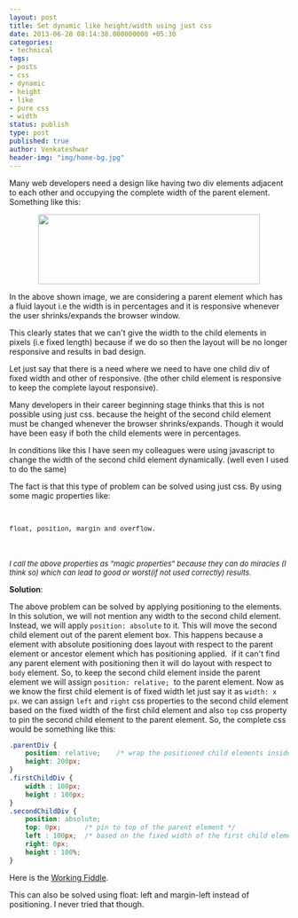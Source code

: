 ```yaml
---
layout: post
title: Set dynamic like height/width using just css
date: 2013-06-28 08:14:38.000000000 +05:30
categories:
- technical
tags:
- posts
- css
- dynamic
- height
- like
- pure css
- width
status: publish
type: post
published: true
author: Venkateshwar
header-img: "img/home-bg.jpg"
---
```

<div dir="ltr" style="text-align:left;">Many web developers need a design like having two div elements adjacent to each other and occupying the complete width of the parent element. Something like this:</p>
<div class="separator" style="clear:both;text-align:center;"><a style="margin-left:1em;margin-right:1em;" href="http://2.bp.blogspot.com/-aHMciKMmcJk/UcbBNKSj-SI/AAAAAAAAAB0/BoesFupZtEI/s1600/Untitled.png"><img alt="" src="assets/4ed5c-untitled.png" width="400" height="126" border="0" /></a></div>
<p>In the above shown image, we are considering a parent element which has a fluid layout i.e the width is in percentages and it is responsive whenever the user shrinks/expands the browser window.</p>
<p>This clearly states that we can't give the width to the child elements in pixels (i.e fixed length) because if we do so then the layout will be no longer responsive and results in bad design.</p>
<p>Let just say that there is a need where we need to have one child div of fixed width and other of responsive. (the other child element is responsive to keep the complete layout responsive).</p>
<p>Many developers in their career beginning stage thinks that this is not possible using just css. because the height of the second child element must be changed whenever the browser shrinks/expands. Though it would have been easy if both the child elements were in percentages.</p>
<p>In conditions like this I have seen my colleagues were using javascript to change the width of the second child element dynamically. (well even I used to do the same)</p>
<p>The fact is that this type of problem can be solved using just css. By using some magic properties like:</p>
<p><span><br />
</span></p>
<div style="text-align:left;"><span><code style="font-family:'Courier New', Courier, monospace;">float, position, margin and overflow.</code></span></div>
<p><span style="font-size:small;"><i><br />
</i></span><br />
<span style="font-size:small;"><i>I call the above properties as "magic properties" because they can do miracles (I think so) which can lead to good or worst(if not used correctly) results.</i></span></p>
<p><b>Solution</b>:</p>
<p>The above problem can be solved by applying positioning to the elements. In this solution, we will not mention any width to the second child element. Instead, we will apply <code>position: absolute</code> to it. This will move the second child element out of the parent element box. This happens because a element with absolute positioning does layout with respect to the parent element or ancestor element which has positioning applied.  if it can't find any parent element with positioning then it will do layout with respect to <code>body</code> element. So, to keep the second child element inside the parent element we will assign <code>position: relative;</code>  to the parent element. Now as we know the first child element is of fixed width let just say it as <code>width: x px</code>. we can assign <code>left</code> and <code>right</code> css properties to the second child element based on the fixed width of the first child element and also <code>top</code> css property to pin the second child element to the parent element. So, the complete css would be something like this:</p>

```css
.parentDiv {
    position: relative;    /* wrap the positioned child elements inside it */
    height: 200px;
}
.firstChildDiv {
    width : 100px;
    height : 100px;
}
.secondChildDiv {
    position: absolute;
    top: 0px;      /* pin to top of the parent element */
    left : 100px;  /* based on the fixed width of the first child element */
    right: 0px;
    height : 100%;
}
```

<p>Here is the <a href="http://jsfiddle.net/venkateshwar/nkBpB/1/" target="_blank">Working Fiddle</a>.</p>
<p>This can also be solved using <span>float: left</span> and <span>margin-left</span> instead of positioning. I never tried that though.</p>
</div>
